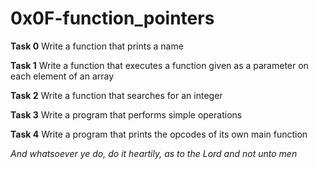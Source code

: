 # 0x0F-function_pointers

**Task 0**
Write a function that prints a name

**Task 1**
Write a function that executes a function given as
a parameter on each element of an array

**Task 2**
Write a function that searches for an integer

**Task 3**
Write a program that performs simple operations

**Task 4**
Write a program that prints the opcodes of its own main function

*And whatsoever ye do, do it heartily, as to the Lord and not unto men*
